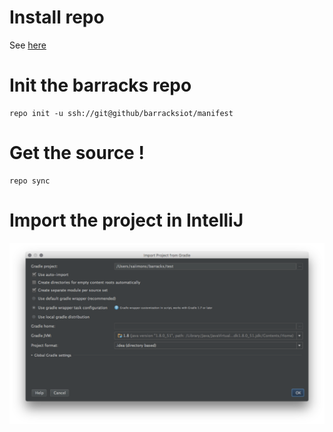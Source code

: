 # Install repo
See [here](https://source.android.com/source/downloading.html)

# Init the barracks repo
```
repo init -u ssh://git@github/barracksiot/manifest
```

# Get the source !
```
repo sync
```

# Import the project in IntelliJ
![picture](import.png)